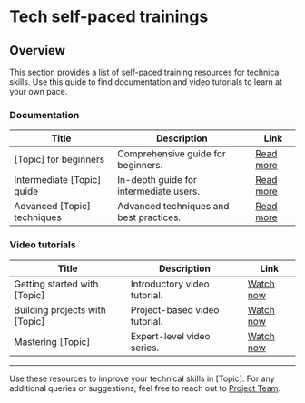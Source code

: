 # Tech self-paced trainings

## Overview

This section provides a list of self-paced training resources for technical skills. Use this guide to find documentation and video tutorials to learn at your own pace.

### Documentation

| Title | Description | Link |
| --- | --- | --- |
| [Topic] for beginners | Comprehensive guide for beginners. | [Read more](https://example.com/doc1) |
| Intermediate [Topic] guide | In-depth guide for intermediate users. | [Read more](https://example.com/doc2) |
| Advanced [Topic] techniques | Advanced techniques and best practices. | [Read more](https://example.com/doc3) |

### Video tutorials

| Title | Description | Link |
| --- | --- | --- |
| Getting started with [Topic] | Introductory video tutorial. | [Watch now](https://example.com/video1) |
| Building projects with [Topic] | Project-based video tutorial. | [Watch now](https://example.com/video2) |
| Mastering [Topic] | Expert-level video series. | [Watch now](https://example.com/video3) |

---

Use these resources to improve your technical skills in [Topic]. For any additional queries or suggestions, feel free to reach out to [Project Team](mailto:team@example.com).
